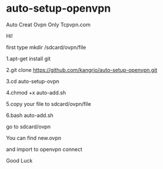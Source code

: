 # auto-setup-openvpn
Auto Creat Ovpn Only Tcpvpn.com

Hi!

first type mkdir /sdcard/ovpn/file

1.apt-get install git

2.git clone https://github.com/kangrio/auto-setup-openvpn.git

3.cd auto-setup-ovpn

4.chmod +x auto-add.sh

5.copy your file to sdcard/ovpn/file

6.bash auto-add.sh

go to sdcard/ovpn

You can find new.ovpn

and import to openvpn connect

Good Luck
